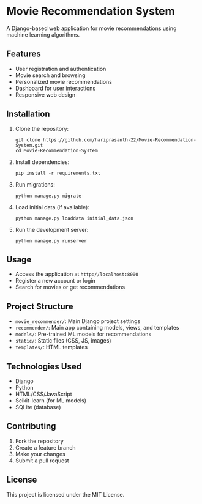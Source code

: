 # Movie Recommendation System

A Django-based web application for movie recommendations using machine learning algorithms.

## Features

- User registration and authentication
- Movie search and browsing
- Personalized movie recommendations
- Dashboard for user interactions
- Responsive web design

## Installation

1. Clone the repository:
   ```
   git clone https://github.com/hariprasanth-22/Movie-Recommendation-System.git
   cd Movie-Recommendation-System
   ```

2. Install dependencies:
   ```
   pip install -r requirements.txt
   ```

3. Run migrations:
   ```
   python manage.py migrate
   ```

4. Load initial data (if available):
   ```
   python manage.py loaddata initial_data.json
   ```

5. Run the development server:
   ```
   python manage.py runserver
   ```

## Usage

- Access the application at `http://localhost:8000`
- Register a new account or login
- Search for movies or get recommendations

## Project Structure

- `movie_recommender/`: Main Django project settings
- `recommender/`: Main app containing models, views, and templates
- `models/`: Pre-trained ML models for recommendations
- `static/`: Static files (CSS, JS, images)
- `templates/`: HTML templates

## Technologies Used

- Django
- Python
- HTML/CSS/JavaScript
- Scikit-learn (for ML models)
- SQLite (database)

## Contributing

1. Fork the repository
2. Create a feature branch
3. Make your changes
4. Submit a pull request

## License

This project is licensed under the MIT License.
